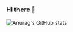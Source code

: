 ### Hi there 👋

![Anurag's GitHub stats](https://github-readme-stats.vercel.app/api?username=사용자IDgaetaegoo&show_icons=true&theme=radical)
